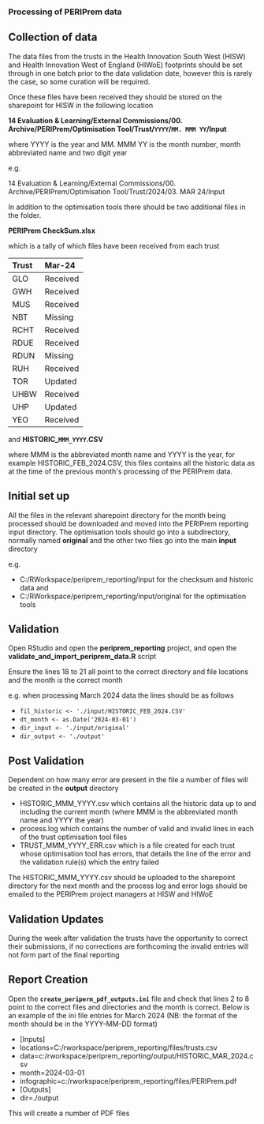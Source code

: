 ### Processing of PERIPrem data

## Collection of data

The data files from the trusts in the Health Innovation South West (HISW) and 
Health Innovation West of England (HIWoE) footprints should be set through in 
one batch prior to the data validation date, however this is rarely the case, 
so some curation will be required. 

Once these files have been received they should be stored on the sharepoint for
HISW in the following location 

**14 Evaluation & Learning/External Commissions/00. Archive/PERIPrem/Optimisation Tool/Trust/`YYYY`/`MM. MMM YY`/Input**

where YYYY is the year and MM. MMM YY is the month number, month abbreviated name and two digit year

e.g.

14 Evaluation & Learning/External Commissions/00. Archive/PERIPrem/Optimisation Tool/Trust/2024/03. MAR 24/Input

In addition to the optimisation tools there should be two additional files in the folder. 

**PERIPrem CheckSum.xlsx**

which is a tally of which files have been received from each trust

|Trust|Mar-24|
|:----|:-----|
|GLO|Received|
|GWH|Received|
|MUS|Received|
|NBT|Missing|
|RCHT|Received|
|RDUE|Received|
|RDUN|Missing|
|RUH|Received|
|TOR|Updated|
|UHBW|Received|
|UHP|Updated|
|YEO|Received|

and **HISTORIC_`MMM_YYYY`.CSV**

where MMM is the abbreviated month name and YYYY is the year, for example HISTORIC_FEB_2024.CSV, this files 
contains all the historic data as at the time of the previous month's processing of the PERIPrem data.

## Initial set up

All the files in the relevant sharepoint directory for the month being processed should be downloaded 
and moved into the PERIPrem reporting input directory. The optimisation tools should go into a subdirectory, 
normally named **original** and the other two files go into the main **input** directory

e.g. 

+ C:/RWorkspace/periprem_reporting/input for the checksum and historic data and
+ C:/RWorkspace/periprem_reporting/input/original for the optimisation tools

## Validation

Open RStudio and open the **periprem_reporting** project, and open the **validate_and_import_periprem_data.R** script

Ensure the lines 18 to 21 all point to the correct directory and file locations and the month is the correct month

e.g. when processing March 2024 data the lines should be as follows

+ `fil_historic <- './input/HISTORIC_FEB_2024.CSV'`
+ `dt_month <- as.Date('2024-03-01')`
+ `dir_input <- './input/original'`
+ `dir_output <- './output'`

## Post Validation

Dependent on how many error are present in the file a number of files will be created in the **output** directory

+ HISTORIC_MMM_YYYY.csv which contains all the historic data up to and including the current month (where MMM is the abbreviated month name and YYYY the year)
+ process.log which contains the number of valid and invalid lines in each of the trust optimisation tool files
+ TRUST_MMM_YYYY_ERR.csv which is a file created for each trust whose optimisation tool has errors, that details the line of the error and the validation rule(s) which the entry failed

The HISTORIC_MMM_YYYY.csv should be uploaded to the sharepoint directory for the next month and the process log and error logs should be emailed to the PERIPrem project managers at HISW and HIWoE

## Validation Updates

During the week after validation the trusts have the opportunity to correct their submissions, if no corrections are forthcoming the 
invalid entries will not form part of the final reporting

## Report Creation

Open the **`create_periperm_pdf_outputs.ini`** file and check that lines 2 to 8 point to the correct files and directories and the
month is correct. Below is an example of the ini file entries for March 2024 (NB: the format of the month should be in the YYYY-MM-DD format)

+ [Inputs]
+ locations=C:/rworkspace/periprem_reporting/files/trusts.csv
+ data=c:/rworkspace/periprem_reporting/output/HISTORIC_MAR_2024.csv
+ month=2024-03-01
+ infographic=c:/rworkspace/periprem_reporting/files/PERIPrem.pdf
+ [Outputs]
+ dir=./output

This will create a number of PDF files